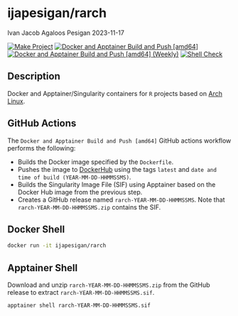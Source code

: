 ijapesigan/rarch
================
Ivan Jacob Agaloos Pesigan
2023-11-17

<!-- README.md is generated from .setup/readme/README.Rmd. Please edit that file -->
<!-- badges: start -->

[![Make
Project](https://github.com/ijapesigan/docker-rarch/actions/workflows/make.yml/badge.svg)](https://github.com/ijapesigan/docker-rarch/actions/workflows/make.yml)
[![Docker and Apptainer Build and Push
\[amd64\]](https://github.com/ijapesigan/docker-rarch/actions/workflows/docker-apptainer-build-push-amd64.yml/badge.svg)](https://github.com/ijapesigan/docker-rarch/actions/workflows/docker-apptainer-build-push-amd64.yml)
[![Docker and Apptainer Build and Push \[amd64\]
(Weekly)](https://github.com/ijapesigan/docker-rarch/actions/workflows/docker-apptainer-build-push-weekly-amd64.yml/badge.svg)](https://github.com/ijapesigan/docker-rarch/actions/workflows/docker-apptainer-build-push-weekly-amd64.yml)
[![Shell
Check](https://github.com/ijapesigan/docker-rarch/actions/workflows/shellcheck.yml/badge.svg)](https://github.com/ijapesigan/docker-rarch/actions/workflows/shellcheck.yml)
<!-- badges: end -->

## Description

Docker and Apptainer/Singularity containers for `R` projects based on
[Arch Linux](https://archlinux.org/).

## GitHub Actions

The `Docker and Apptainer Build and Push [amd64]` GitHub actions
workflow performs the following:

- Builds the Docker image specified by the `Dockerfile`.
- Pushes the image to
  [DockerHub](https://hub.docker.com/r/ijapesigan/rarch) using the tags
  `latest` and `date and time of build (YEAR-MM-DD-HHMMSSMS)`.
- Builds the Singularity Image File (SIF) using Apptainer based on the
  Docker Hub image from the previous step.
- Creates a GitHub release named `rarch-YEAR-MM-DD-HHMMSSMS`. Note that
  `rarch-YEAR-MM-DD-HHMMSSMS.zip` contains the SIF.

## Docker Shell

``` bash
docker run -it ijapesigan/rarch
```

## Apptainer Shell

Download and unzip `rarch-YEAR-MM-DD-HHMMSSMS.zip` from the GitHub
release to extract `rarch-YEAR-MM-DD-HHMMSSMS.sif`.

``` bash
apptainer shell rarch-YEAR-MM-DD-HHMMSSMS.sif
```
